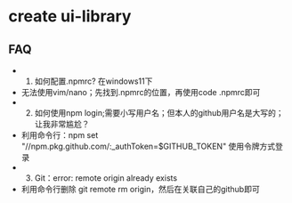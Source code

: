 # create ui-library


## FAQ
- 1. 如何配置.npmrc? 在windows11下
- 无法使用vim/nano；先找到.npmrc的位置，再使用code .npmrc即可
- 2. 如何使用npm login;需要小写用户名；但本人的github用户名是大写的；让我非常尴尬？
- 利用命令行：npm set "//npm.pkg.github.com/:_authToken=$GITHUB_TOKEN" 使用令牌方式登录
- 3. Git：error: remote origin already exists
- 利用命令行删除 git remote rm origin，然后在关联自己的github即可